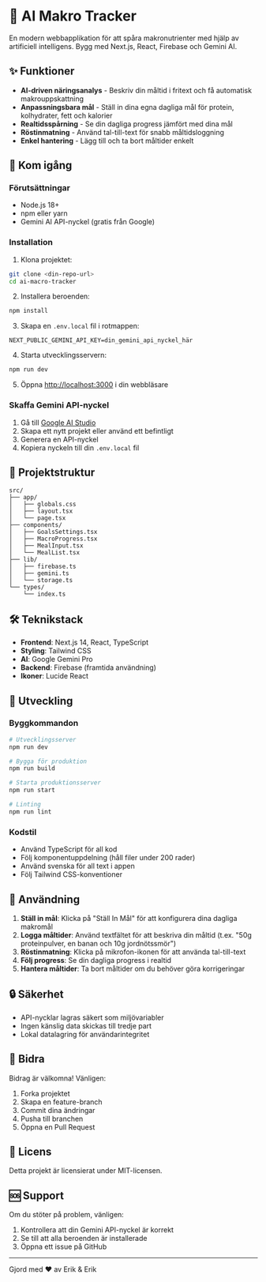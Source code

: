 # 🤖 AI Makro Tracker

En modern webbapplikation för att spåra makronutrienter med hjälp av artificiell intelligens. Bygg med Next.js, React, Firebase och Gemini AI.

## ✨ Funktioner

- **AI-driven näringsanalys** - Beskriv din måltid i fritext och få automatisk makrouppskattning
- **Anpassningsbara mål** - Ställ in dina egna dagliga mål för protein, kolhydrater, fett och kalorier
- **Realtidsspårning** - Se din dagliga progress jämfört med dina mål
- **Röstinmatning** - Använd tal-till-text för snabb måltidsloggning
- **Enkel hantering** - Lägg till och ta bort måltider enkelt

## 🚀 Kom igång

### Förutsättningar

- Node.js 18+ 
- npm eller yarn
- Gemini AI API-nyckel (gratis från Google)

### Installation

1. Klona projektet:
```bash
git clone <din-repo-url>
cd ai-macro-tracker
```

2. Installera beroenden:
```bash
npm install
```

3. Skapa en `.env.local` fil i rotmappen:
```env
NEXT_PUBLIC_GEMINI_API_KEY=din_gemini_api_nyckel_här
```

4. Starta utvecklingsservern:
```bash
npm run dev
```

5. Öppna [http://localhost:3000](http://localhost:3000) i din webbläsare

### Skaffa Gemini API-nyckel

1. Gå till [Google AI Studio](https://makersuite.google.com/app/apikey)
2. Skapa ett nytt projekt eller använd ett befintligt
3. Generera en API-nyckel
4. Kopiera nyckeln till din `.env.local` fil

## 📁 Projektstruktur

```
src/
├── app/
│   ├── globals.css
│   ├── layout.tsx
│   └── page.tsx
├── components/
│   ├── GoalsSettings.tsx
│   ├── MacroProgress.tsx
│   ├── MealInput.tsx
│   └── MealList.tsx
├── lib/
│   ├── firebase.ts
│   ├── gemini.ts
│   └── storage.ts
└── types/
    └── index.ts
```

## 🛠️ Teknikstack

- **Frontend**: Next.js 14, React, TypeScript
- **Styling**: Tailwind CSS
- **AI**: Google Gemini Pro
- **Backend**: Firebase (framtida användning)
- **Ikoner**: Lucide React

## 🔧 Utveckling

### Byggkommandon

```bash
# Utvecklingsserver
npm run dev

# Bygga för produktion
npm run build

# Starta produktionsserver
npm run start

# Linting
npm run lint
```

### Kodstil

- Använd TypeScript för all kod
- Följ komponentuppdelning (håll filer under 200 rader)
- Använd svenska för all text i appen
- Följ Tailwind CSS-konventioner

## 📝 Användning

1. **Ställ in mål**: Klicka på "Ställ In Mål" för att konfigurera dina dagliga makromål
2. **Logga måltider**: Använd textfältet för att beskriva din måltid (t.ex. "50g proteinpulver, en banan och 10g jordnötssmör")
3. **Röstinmatning**: Klicka på mikrofon-ikonen för att använda tal-till-text
4. **Följ progress**: Se din dagliga progress i realtid
5. **Hantera måltider**: Ta bort måltider om du behöver göra korrigeringar

## 🔒 Säkerhet

- API-nycklar lagras säkert som miljövariabler
- Ingen känslig data skickas till tredje part
- Lokal datalagring för användarintegritet

## 🤝 Bidra

Bidrag är välkomna! Vänligen:

1. Forka projektet
2. Skapa en feature-branch
3. Commit dina ändringar
4. Pusha till branchen
5. Öppna en Pull Request

## 📄 Licens

Detta projekt är licensierat under MIT-licensen.

## 🆘 Support

Om du stöter på problem, vänligen:
1. Kontrollera att din Gemini API-nyckel är korrekt
2. Se till att alla beroenden är installerade
3. Öppna ett issue på GitHub

---

Gjord med ❤️ av Erik & Erik 